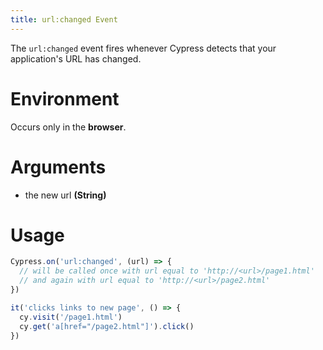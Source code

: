 ```yaml
---
title: url:changed Event
---
```


The `url:changed` event fires whenever Cypress detects that your application's URL has changed.

# Environment

Occurs only in the **browser**.

# Arguments

* the new url **(String)**

# Usage

```javascript
Cypress.on('url:changed', (url) => {
  // will be called once with url equal to 'http://<url>/page1.html'
  // and again with url equal to 'http://<url>/page2.html'
})

it('clicks links to new page', () => {
  cy.visit('/page1.html')
  cy.get('a[href="/page2.html"]').click()
})
```
